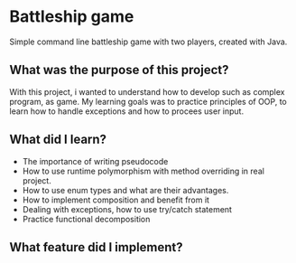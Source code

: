# Battleship game
Simple command line battleship game with two players, created with Java.

## What was the purpose of this project?
With this project, i wanted to understand how to develop such as complex program, as game.
My learning goals was to practice principles of OOP, to learn how to handle exceptions and how to procees user input.

## What did I learn? 
* The importance of writing pseudocode
* How to use runtime polymorphism with method overriding in real project.
* How to use enum types and what are their advantages.
* How to implement composition and benefit from it
* Dealing with exceptions, how to use try/catch statement
* Practice functional decomposition 

## What feature did I implement?




